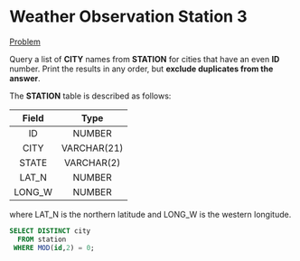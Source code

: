 # Weather Observation Station 3

[Problem](https://www.hackerrank.com/challenges/weather-observation-station-3/problem?isFullScreen=true)

Query a list of **CITY** names from **STATION** for cities that have an even **ID** number. Print the results in any order, but **exclude duplicates from the answer**.

The **STATION** table is described as follows:

|Field|Type|
|:---:|:--:|
|ID| NUMBER|
|CITY|VARCHAR(21)|
|STATE|VARCHAR(2)|
|LAT_N|NUMBER|
|LONG_W|NUMBER|

where LAT_N is the northern latitude and LONG_W is the western longitude.

```SQL
SELECT DISTINCT city
  FROM station
 WHERE MOD(id,2) = 0;
```
